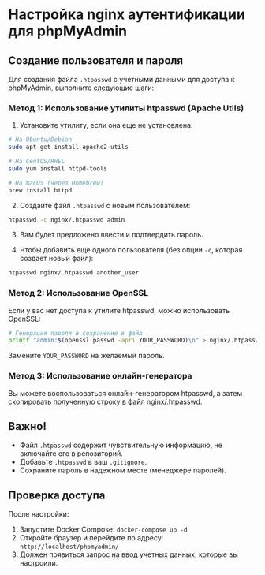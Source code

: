 # Настройка nginx аутентификации для phpMyAdmin

## Создание пользователя и пароля

Для создания файла `.htpasswd` с учетными данными для доступа к phpMyAdmin, выполните следующие шаги:

### Метод 1: Использование утилиты htpasswd (Apache Utils)

1. Установите утилиту, если она еще не установлена:

```bash
# На Ubuntu/Debian
sudo apt-get install apache2-utils

# На CentOS/RHEL
sudo yum install httpd-tools

# На macOS (через Homebrew)
brew install httpd
```

2. Создайте файл `.htpasswd` с новым пользователем:

```bash
htpasswd -c nginx/.htpasswd admin
```

3. Вам будет предложено ввести и подтвердить пароль.

4. Чтобы добавить еще одного пользователя (без опции `-c`, которая создает новый файл):

```bash
htpasswd nginx/.htpasswd another_user
```

### Метод 2: Использование OpenSSL

Если у вас нет доступа к утилите htpasswd, можно использовать OpenSSL:

```bash
# Генерация пароля и сохранение в файл
printf "admin:$(openssl passwd -apr1 YOUR_PASSWORD)\n" > nginx/.htpasswd
```

Замените `YOUR_PASSWORD` на желаемый пароль.

### Метод 3: Использование онлайн-генератора

Вы можете воспользоваться онлайн-генератором htpasswd, а затем скопировать полученную строку в файл nginx/.htpasswd.

## Важно!

* Файл `.htpasswd` содержит чувствительную информацию, не включайте его в репозиторий.
* Добавьте `.htpasswd` в ваш `.gitignore`.
* Сохраните пароль в надежном месте (менеджере паролей).

## Проверка доступа

После настройки:
1. Запустите Docker Compose: `docker-compose up -d`
2. Откройте браузер и перейдите по адресу: `http://localhost/phpmyadmin/`
3. Должен появиться запрос на ввод учетных данных, которые вы настроили. 